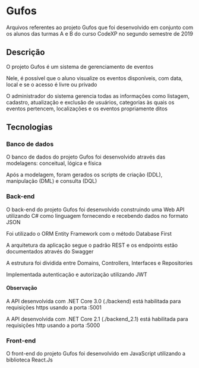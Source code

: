 # Gufos

Arquivos referentes ao projeto Gufos que foi desenvolvido em conjunto com os alunos das turmas A e B do curso CodeXP no segundo semestre de 2019



## Descrição

O projeto Gufos é um sistema de gerenciamento de eventos

Nele, é possível que o aluno visualize os eventos disponíveis, com data, local e se o acesso é livre ou privado

O administrador do sistema gerencia todas as informações como listagem, cadastro, atualização e exclusão de usuários, categorias às quais os eventos pertencem, localizações e os eventos propriamente ditos



## Tecnologias

### Banco de dados

O banco de dados do projeto Gufos foi desenvolvido através das modelagens: conceitual, lógica e física

Após a modelagem, foram gerados os scripts de criação (DDL), manipulação (DML) e consulta (DQL)


### Back-end

O back-end do projeto Gufos foi desenvolvido construindo uma Web API utilizando C# como linguagem fornecendo e recebendo dados no formato JSON

Foi utilizado o ORM Entity Framework com o método Database First

A arquitetura da aplicação segue o padrão REST e os endpoints estão documentados através do Swagger

A estrutura foi dividida entre Domains, Controllers, Interfaces e Repositories

Implementada autenticação e autorização utilizando JWT


#### Observação

A API desenvolvida com .NET Core 3.0 (./backend) está habilitada para requisições https usando a porta :5001

A API desenvolvida com .NET Core 2.1 (./backend_2.1) está habilitada para requisições http usando a porta :5000



### Front-end

O front-end do projeto Gufos foi desenvolvido em JavaScript utilizando a biblioteca React.Js
